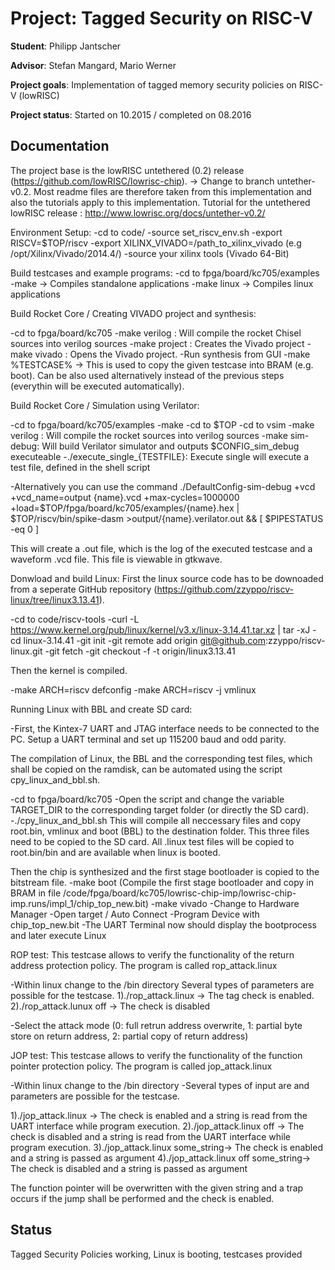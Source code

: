 # Project:           Tagged Security on RISC-V 

**Student**:         Philipp Jantscher

**Advisor**:         Stefan Mangard, Mario Werner

**Project goals**:   Implementation of tagged memory security policies on RISC-V (lowRISC)

**Project status**:  Started on 10.2015 / completed on 08.2016


## Documentation

The project base is the lowRISC untethered (0.2) release (https://github.com/lowRISC/lowrisc-chip). -> Change to branch untether-v0.2.
Most readme files are therefore taken from this implementation and also the tutorials apply to this implementation. 
Tutorial for the untethered lowRISC release : http://www.lowrisc.org/docs/untether-v0.2/

Environment Setup:
-cd to code/
-source set_riscv_env.sh
-export RISCV=$TOP/riscv
-export XILINX_VIVADO=/path_to_xilinx_vivado (e.g /opt/Xilinx/Vivado/2014.4/)
-source your xilinx tools (Vivado 64-Bit)

Build testcases and example programs:
-cd to fpga/board/kc705/examples
-make -> Compiles standalone applications
-make linux -> Compiles linux applications

Build Rocket Core / Creating VIVADO project and synthesis:

-cd to fpga/board/kc705
-make verilog : Will compile the rocket Chisel sources into verilog sources
-make project : Creates the Vivado project
-make vivado : Opens the Vivado project.
-Run synthesis from GUI
-make %TESTCASE% -> This is used to copy the given testcase into BRAM (e.g. boot). 
 Can be also used alternatively instead of the previous steps (everythin will be executed automatically).

Build Rocket Core / Simulation using Verilator:

-cd to fpga/board/kc705/examples
-make
-cd to $TOP
-cd to vsim
-make verilog : Will compile the rocket sources into verilog sources
-make sim-debug: Will build Verilator simulator and outputs $CONFIG_sim_debug executeable
-./execute_single_{TESTFILE}: Execute single will execute a test file, defined in the shell script

-Alternatively you can use the command ./DefaultConfig-sim-debug +vcd +vcd_name=output {name}.vcd +max-cycles=1000000 +load=$TOP/fpga/board/kc705/examples/{name}.hex | $TOP/riscv/bin/spike-dasm  >output/{name}.verilator.out && [ $PIPESTATUS -eq 0 ]

This will create a .out file, which is the log of the executed testcase and a waveform .vcd file. This file is viewable in gtkwave.

Donwload and build Linux:
First the linux source code has to be downoaded from a seperate GitHub repository (https://github.com/zzyppo/riscv-linux/tree/linux3.13.41). 

-cd to code/riscv-tools
-curl -L https://www.kernel.org/pub/linux/kernel/v3.x/linux-3.14.41.tar.xz | tar -xJ
-cd linux-3.14.41
-git init
-git remote add origin git@github.com:zzyppo/riscv-linux.git
-git fetch
-git checkout -f -t origin/linux3.13.41 

Then the kernel is compiled.

-make ARCH=riscv defconfig
-make ARCH=riscv -j vmlinux

Running Linux with BBL and create SD card:

-First, the Kintex-7 UART and JTAG interface needs to be connected to the PC. Setup a UART terminal and set up 115200 baud and odd parity.

The compilation of Linux, the BBL and the corresponding test files, which shall be copied on the ramdisk,
can be automated using the script cpy_linux_and_bbl.sh.

-cd to fpga/board/kc705
-Open the script and change the variable TARGET_DIR to the corresponding target folder (or directly the SD card).
-./cpy_linux_and_bbl.sh
  This will compile all neccessary files and copy root.bin, vmlinux and boot (BBL) to the destination folder. This three files need to be copied to the SD card.
  All .linux test files will be copied to root.bin/bin and are available when linux is booted.

Then the chip is synthesized and the first stage bootloader is copied to the bitstream file.
-make boot (Compile the first stage bootloader and copy in BRAM in file /code/fpga/board/kc705/lowrisc-chip-imp/lowrisc-chip-imp.runs/impl_1/chip_top_new.bit)
-make vivado
-Change to Hardware Manager
-Open target / Auto Connect
-Program Device with chip_top_new.bit
-The UART Terminal now should display the bootprocess and later execute Linux

ROP test:
This testcase allows to verify the functionality of the return address protection policy.
The program is called rop_attack.linux

-Within linux change to the /bin directory
Several types of  parameters are possible for the testcase.
1)./rop_attack.linux -> The tag check is enabled.
2)./rop_attack.lunux off -> The check is disabled

-Select the attack mode (0: full retrun address overwrite, 1: partial byte store on return address, 2: partial copy of return address)

JOP test:
This testcase allows to verify the functionality of the function pointer protection policy.
The program is called jop_attack.linux

-Within linux change to the /bin directory
-Several types of input are and parameters are possible for the testcase.

1)./jop_attack.linux -> The check is enabled and a string is read from the UART interface while program execution.
2)./jop_attack.linux off -> The check is disabled and a string is read from the UART interface while program execution.
3)./jop_attack.linux some_string-> The check is enabled and a string is passed as argument
4)./jop_attack.linux off some_string-> The check is disabled and a string is passed as argument

The function pointer will be overwritten with the given string and a trap occurs if the jump shall be performed and the check is enabled.

## Status

Tagged Security Policies working, Linux is booting, testcases provided
